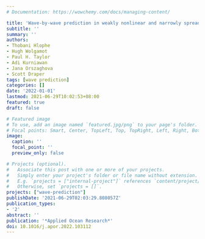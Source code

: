 ```yaml
---
# Documentation: https://wowchemy.com/docs/managing-content/

title: 'Wave-by-wave prediction in weakly nonlinear and narrowly spread seas using fixed-point surface-elevation time histories'
subtitle: ''
summary: ''
authors:
- Thobani Hlophe
- Hugh Wolgamot
- Paul H. Taylor
- Adi Kurniawan
- Jana Orszaghova
- Scott Draper
tags: [wave prediction]
categories: []
date: '2022-01-01'
lastmod: 2021-06-29T10:02:53+08:00
featured: true
draft: false

# Featured image
# To use, add an image named `featured.jpg/png` to your page's folder.
# Focal points: Smart, Center, TopLeft, Top, TopRight, Left, Right, BottomLeft, Bottom, BottomRight.
image:
  caption: ''
  focal_point: ''
  preview_only: false

# Projects (optional).
#   Associate this post with one or more of your projects.
#   Simply enter your project's folder or file name without extension.
#   E.g. `projects = ["internal-project"]` references `content/project/deep-learning/index.md`.
#   Otherwise, set `projects = []`.
projects: ["wave-prediction"]
publishDate: '2021-06-29T02:03:29.808057Z'
publication_types:
- '2'
abstract: ''
publication: '*Applied Ocean Research*'
doi: 10.1016/j.apor.2022.103112
---
```

